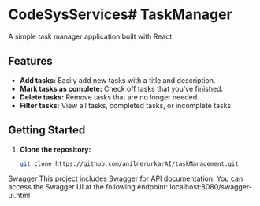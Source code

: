 # CodeSysServices# TaskManager

A simple task manager application built with React.

## Features

- **Add tasks:** Easily add new tasks with a title and description.
- **Mark tasks as complete:** Check off tasks that you've finished.
- **Delete tasks:** Remove tasks that are no longer needed.
- **Filter tasks:** View all tasks, completed tasks, or incomplete tasks.

## Getting Started

1. **Clone the repository:**

   ```bash
   git clone https://github.com/anilnerurkarAI/taskManagement.git

Swagger
This project includes Swagger for API documentation. You can access the Swagger UI at the following endpoint:
localhost:8080/swagger-ui.html
